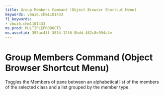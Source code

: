 ```yaml
---
title: Group Members Command (Object Browser Shortcut Menu)
keywords: vbui6.chm1101433
f1_keywords:
- vbui6.chm1101433
ms.prod: MULTIPLEPRODUCTS
ms.assetid: 395ac43f-3834-12f6-8bdd-462c8e994c4e
---
```



# Group Members Command (Object Browser Shortcut Menu)

Toggles the Members of pane between an alphabetical list of the members of the selected class and a list grouped by the member type.


